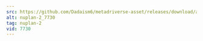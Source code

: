 ```yaml
---
src: https://github.com/Dadaism6/metadriverse-asset/releases/download/assetsv1.0.1/nuplan-2_7730.mp4
alt: nuplan-2_7730
tag: nuplan-2
vid: 7730
---
```

